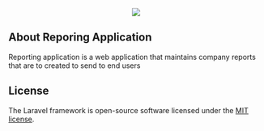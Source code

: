 <p align="center"><img src="https://laravel.com/assets/img/components/logo-laravel.svg"></p>


## About Reporing Application

Reporting application is a web application that maintains company reports that are to created to send to end users


## License

The Laravel framework is open-source software licensed under the [MIT license](https://opensource.org/licenses/MIT).
